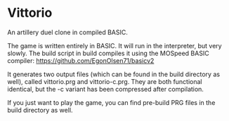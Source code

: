 # Vittorio
An artillery duel clone in compiled BASIC. 

The game is written entirely in BASIC. It will run in the interpreter, but very slowly. The build script in build compiles it using the MOSpeed BASIC compiler: https://github.com/EgonOlsen71/basicv2

It generates two output files (which can be found in the build directory as well), called vittorio.prg and vittorio-c.prg. They are both functional identical, but the -c variant has been compressed after compilation.

If you just want to play the game, you can find pre-build PRG files in the build directory as well.

